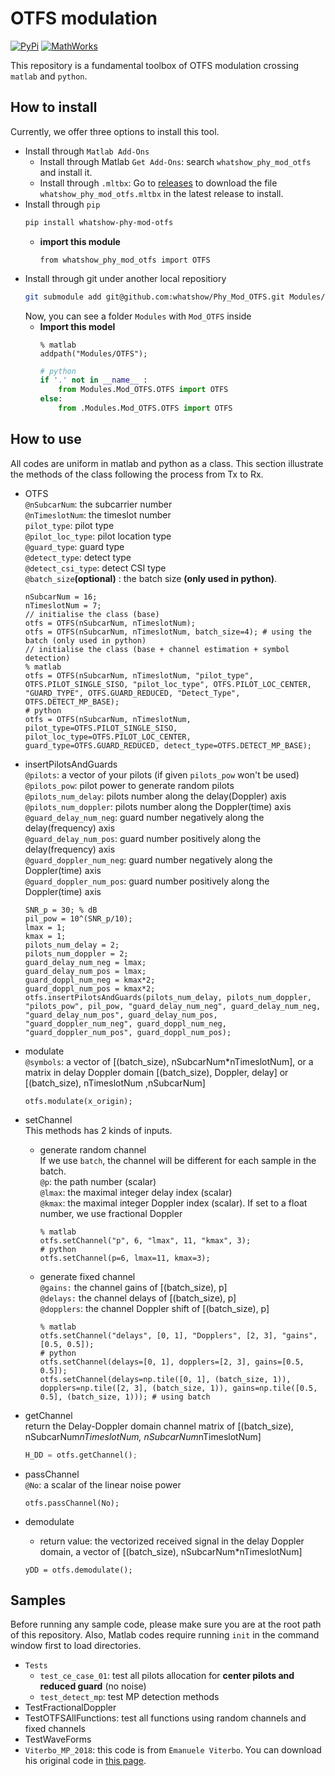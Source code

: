 # OTFS modulation
[![PyPi](https://img.shields.io/badge/PyPi-1.0.1-blue)](https://pypi.org/project/whatshow-phy-mod-otfs/) [![MathWorks](https://img.shields.io/badge/MathWorks-1.0.1-red)](https://mathworks.com/matlabcentral/fileexchange/161136-whatshow_phy_mod_otfs)

This repository is a fundamental toolbox of OTFS modulation crossing `matlab` and `python`.

## How to install
Currently, we offer three options to install this tool.
* Install through `Matlab Add-Ons`
    * Install through Matlab `Get Add-Ons`: search `whatshow_phy_mod_otfs` and install it.
    * Install through `.mltbx`: Go to [releases](https://github.com/whatshow/Phy_Mod_OTFS/releases) to download the file `whatshow_phy_mod_otfs.mltbx` in the latest release to install.
* Install through `pip`
    ```sh
    pip install whatshow-phy-mod-otfs
    ```
    * **import this module**
        ```
        from whatshow_phy_mod_otfs import OTFS
        ```
* Install through git under another local repositiory
    ```sh
    git submodule add git@github.com:whatshow/Phy_Mod_OTFS.git Modules/Mod_OTFS
    ```
    Now, you can see a folder `Modules` with `Mod_OTFS` inside
    * **Import this model**
        ```
        % matlab
        addpath("Modules/OTFS");
        ```
        ```python
        # python
        if '.' not in __name__ :
            from Modules.Mod_OTFS.OTFS import OTFS
        else:
            from .Modules.Mod_OTFS.OTFS import OTFS
        ```

## How to use
All codes are uniform in matlab and python as a class. This section illustrate the methods of the class following the process from Tx to Rx.
* OTFS<br>
    `@nSubcarNum`: the subcarrier number<br>
    `@nTimeslotNum`: the timeslot number<br>
    `pilot_type`: pilot type<br>
    `@pilot_loc_type`: pilot location type<br>
    `@guard_type`: guard type<br>
    `@detect_type`: detect type<br>
    `@detect_csi_type`: detect CSI type<br>
    `@batch_size`**(optional)** : the batch size **(only used in python)**.

    ```c, matlab, python
    nSubcarNum = 16;
    nTimeslotNum = 7;
    // initialise the class (base)
    otfs = OTFS(nSubcarNum, nTimeslotNum);
    otfs = OTFS(nSubcarNum, nTimeslotNum, batch_size=4); # using the batch (only used in python)
    // initialise the class (base + channel estimation + symbol detection)
    % matlab
    otfs = OTFS(nSubcarNum, nTimeslotNum, "pilot_type", OTFS.PILOT_SINGLE_SISO, "pilot_loc_type", OTFS.PILOT_LOC_CENTER, "GUARD_TYPE", OTFS.GUARD_REDUCED, "Detect_Type", OTFS.DETECT_MP_BASE);
    # python
    otfs = OTFS(nSubcarNum, nTimeslotNum, pilot_type=OTFS.PILOT_SINGLE_SISO, pilot_loc_type=OTFS.PILOT_LOC_CENTER, guard_type=OTFS.GUARD_REDUCED, detect_type=OTFS.DETECT_MP_BASE);
    ```
* insertPilotsAndGuards<br>
    `@pilots`: a vector of your pilots (if given `pilots_pow` won't be used)<br>
    `@pilots_pow`: pilot power to generate random pilots<br>
    `@pilots_num_delay`: pilots number along the delay(Doppler) axis<br>
    `@pilots_num_doppler`: pilots number along the Doppler(time) axis<br>
    `@guard_delay_num_neg`: guard number negatively along the delay(frequency) axis<br>
    `@guard_delay_num_pos`: guard number positively along the delay(frequency) axis<br>
    `@guard_doppler_num_neg`: guard number negatively along the Doppler(time) axis<br>
    `@guard_doppler_num_pos`: guard number positively along the Doppler(time) axis

    ```c, matlab, python
    SNR_p = 30; % dB
    pil_pow = 10^(SNR_p/10);
    lmax = 1;
    kmax = 1;
    pilots_num_delay = 2;
    pilots_num_doppler = 2;
    guard_delay_num_neg = lmax;
    guard_delay_num_pos = lmax;
    guard_doppl_num_neg = kmax*2;
    guard_doppl_num_pos = kmax*2;
    otfs.insertPilotsAndGuards(pilots_num_delay, pilots_num_doppler, "pilots_pow", pil_pow, "guard_delay_num_neg", guard_delay_num_neg, "guard_delay_num_pos", guard_delay_num_pos, "guard_doppler_num_neg", guard_doppl_num_neg, "guard_doppler_num_pos", guard_doppl_num_pos);
    ```
* modulate<br>
    `@symbols`: a vector of [(batch_size), nSubcarNum*nTimeslotNum], or a matrix in delay Doppler domain [(batch_size), Doppler, delay] or [(batch_size), nTimeslotNum ,nSubcarNum]
    ```c, matlab, python
    otfs.modulate(x_origin);
    ```
* setChannel<br>
    This methods has 2 kinds of inputs.
    * generate random channel<br>
        If we use `batch`, the channel will be different for each sample in the batch.<br>
        `@p`: the path number (scalar)<br>
        `@lmax`: the maximal integer delay index (scalar)<br>
        `@kmax`: the maximal integer Doppler index (scalar). If set to a float number, we use fractional Doppler<br>
        ```c, matlab, python
        % matlab
        otfs.setChannel("p", 6, "lmax", 11, "kmax", 3);
        # python
        otfs.setChannel(p=6, lmax=11, kmax=3);
        ```
    * generate fixed channel<br>
        `@gains:` the channel gains of [(batch_size), p]<br>
        `@delays:` the channel delays of [(batch_size), p]<br>
        `@dopplers`: the channel Doppler shift of [(batch_size), p]<br>
        ```c, matlab, python
        % matlab
        otfs.setChannel("delays", [0, 1], "Dopplers", [2, 3], "gains", [0.5, 0.5]);
        # python
        otfs.setChannel(delays=[0, 1], dopplers=[2, 3], gains=[0.5, 0.5]);
        otfs.setChannel(delays=np.tile([0, 1], (batch_size, 1)), dopplers=np.tile([2, 3], (batch_size, 1)), gains=np.tile([0.5, 0.5], (batch_size, 1))); # using batch
        ```
* getChannel<br>
    return the Delay-Doppler domain channel matrix of [(batch_size), nSubcarNum*nTimeslotNum, nSubcarNum*nTimeslotNum]
    ```python
    H_DD = otfs.getChannel();
    ```
* passChannel<br>
    `@No`: a scalar of the linear noise power
    ```c, matlab, python
    otfs.passChannel(No);
    ```
* demodulate<br>
    * return value: the vectorized received signal in the delay Doppler domain, a vector of [(batch_size), nSubcarNum*nTimeslotNum]
    ```c, matlab, python
    yDD = otfs.demodulate();
    ```
## Samples
Before running any sample code, please make sure you are at the root path of this repository. Also, Matlab codes require running `init` in the command window first to load directories.
* `Tests`
    * `test_ce_case_01`: test all pilots allocation for **center pilots and reduced guard** (no noise)
    * `test_detect_mp`: test MP detection methods
* TestFractionalDoppler
* TestOTFSAllFunctions: test all functions using random channels and fixed channels
* TestWaveForms
* `Viterbo_MP_2018`: this code is from `Emanuele Viterbo`. You can download his original code in [this page](https://ecse.monash.edu/staff/eviterbo/OTFS-VTC18/index.html).
